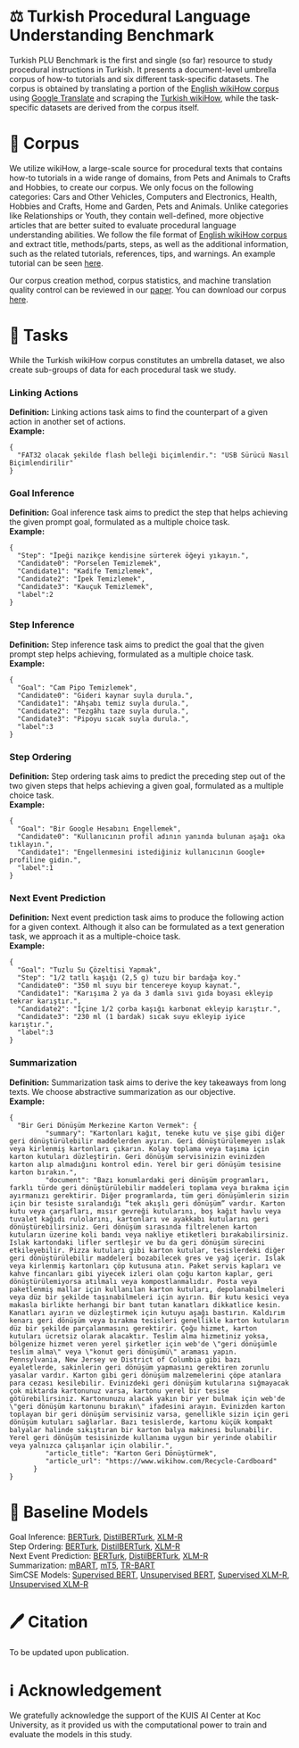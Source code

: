 # ⚖ Turkish Procedural Language Understanding Benchmark

Turkish PLU Benchmark is the first and single (so far) resource to study procedural instructions in Turkish. It presents a document-level umbrella corpus of how-to tutorials and six different task-specific datasets. The corpus is obtained by translating a portion of the [English wikiHow corpus](https://github.com/zharry29/wikihow-goal-step) using [Google Translate](https://cloud.google.com/translate) and scraping the [Turkish wikiHow](https://www.wikihow.com.tr), while the task-specific datasets are derived from the corpus itself. 

# 📖 Corpus

We utilize wikiHow, a large-scale source for procedural texts that contains how-to tutorials in a wide range of domains, from Pets and Animals to Crafts and Hobbies, to create our corpus. We only focus on the following categories: Cars and Other Vehicles, Computers and Electronics, Health, Hobbies and Crafts, Home and Garden, Pets and Animals. Unlike categories like Relationships or Youth, they contain well-defined, more objective articles that are better suited to evaluate procedural language understanding abilities. We follow the file format of [English wikiHow corpus](https://github.com/zharry29/wikihow-goal-step) and extract title, methods/parts, steps, as well as the additional information, such as the related tutorials, references, tips, and warnings. An example tutorial can be seen [here](https://github.com/ardauzunoglu/turkish-plu/blob/main/example_tutorial.json).

Our corpus creation method, corpus statistics, and machine translation quality control can be reviewed in our [paper](). You can download our corpus [here]().

# 🥅 Tasks

While the Turkish wikiHow corpus constitutes an umbrella dataset, we also create sub-groups of data for each procedural task we study.

### Linking Actions

**Definition:** Linking actions task aims to find the counterpart of a given action in another set of actions. <br>
**Example:** 
```
{
  "FAT32 olacak şekilde flash belleği biçimlendir.": "USB Sürücü Nasıl Biçimlendirilir"
}
```
### Goal Inference

**Definition:** Goal inference task aims to predict the step that helps achieving the given prompt goal, formulated as a multiple choice task. <br>
**Example:** 
```
{
  "Step": "İpeği nazikçe kendisine sürterek öğeyi yıkayın.",
  "Candidate0": "Porselen Temizlemek",
  "Candidate1": "Kadife Temizlemek",
  "Candidate2": "İpek Temizlemek",
  "Candidate3": "Kauçuk Temizlemek",
  "label":2
}
```
### Step Inference

**Definition:** Step inference task aims to predict the goal that the given prompt step helps achieving, formulated as a multiple choice task. <br>
**Example:** 
```
{
  "Goal": "Cam Pipo Temizlemek",
  "Candidate0": "Gideri kaynar suyla durula.",
  "Candidate1": "Ahşabı temiz suyla durula.",
  "Candidate2": "Tezgâhı taze suyla durula.",
  "Candidate3": "Pipoyu sıcak suyla durula.",
  "label":3
}
```
### Step Ordering

**Definition:** Step ordering task aims to predict the preceding step out of the two given steps that helps achieving a given goal, formulated as a multiple choice task. <br>
**Example:** 
```
{
  "Goal": "Bir Google Hesabını Engellemek",
  "Candidate0": "Kullanıcının profil adının yanında bulunan aşağı oka tıklayın.",
  "Candidate1": "Engellenmesini istediğiniz kullanıcının Google+ profiline gidin.",
  "label":1
}
```
### Next Event Prediction

**Definition:** Next event prediction task aims to produce the following action for a given context. Although it also can be formulated as a text generation task, we approach it as a multiple-choice task. <br>
**Example:** 
```
{
  "Goal": "Tuzlu Su Çözeltisi Yapmak",
  "Step": "1/2 tatlı kaşığı (2,5 g) tuzu bir bardağa koy."
  "Candidate0": "350 ml suyu bir tencereye koyup kaynat.",
  "Candidate1": "Karışıma 2 ya da 3 damla sıvı gıda boyası ekleyip tekrar karıştır.",
  "Candidate2": "İçine 1/2 çorba kaşığı karbonat ekleyip karıştır.",
  "Candidate3": "230 ml (1 bardak) sıcak suyu ekleyip iyice karıştır.",
  "label":3
}
```
### Summarization

**Definition:** Summarization task aims to derive the key takeaways from long texts. We choose abstractive summarization as our objective. <br>
**Example:** 
```
{
  "Bir Geri Dönüşüm Merkezine Karton Vermek": {
         "summary": "Kartonları kağıt, teneke kutu ve şişe gibi diğer geri dönüştürülebilir maddelerden ayırın. Geri dönüştürülemeyen ıslak veya kirlenmiş kartonları çıkarın. Kolay toplama veya taşıma için karton kutuları düzleştirin. Geri dönüşüm servisinizin evinizden karton alıp almadığını kontrol edin. Yerel bir geri dönüşüm tesisine karton bırakın.",
         "document": "Bazı konumlardaki geri dönüşüm programları, farklı türde geri dönüştürülebilir maddeleri toplama veya bırakma için ayırmanızı gerektirir. Diğer programlarda, tüm geri dönüşümlerin sizin için bir tesiste sıralandığı “tek akışlı geri dönüşüm” vardır. Karton kutu veya çarşafları, mısır gevreği kutularını, boş kağıt havlu veya tuvalet kağıdı rulolarını, kartonları ve ayakkabı kutularını geri dönüştürebilirsiniz. Geri dönüşüm sırasında filtrelenen karton kutuların üzerine koli bandı veya nakliye etiketleri bırakabilirsiniz. Islak kartondaki lifler sertleşir ve bu da geri dönüşüm sürecini etkileyebilir. Pizza kutuları gibi karton kutular, tesislerdeki diğer geri dönüştürülebilir maddeleri bozabilecek gres ve yağ içerir. Islak veya kirlenmiş kartonları çöp kutusuna atın. Paket servis kapları ve kahve fincanları gibi yiyecek izleri olan çoğu karton kaplar, geri dönüştürülemiyorsa atılmalı veya kompostlanmalıdır. Posta veya paketlenmiş mallar için kullanılan karton kutuları, depolanabilmeleri veya düz bir şekilde taşınabilmeleri için ayırın. Bir kutu kesici veya makasla birlikte herhangi bir bant tutan kanatları dikkatlice kesin. Kanatları ayırın ve düzleştirmek için kutuyu aşağı bastırın. Kaldırım kenarı geri dönüşüm veya bırakma tesisleri genellikle karton kutuların düz bir şekilde parçalanmasını gerektirir. Çoğu hizmet, karton kutuları ücretsiz olarak alacaktır. Teslim alma hizmetiniz yoksa, bölgenize hizmet veren yerel şirketler için web'de \"geri dönüşümle teslim alma\" veya \"konut geri dönüşümü\" araması yapın. Pennsylvania, New Jersey ve District of Columbia gibi bazı eyaletlerde, sakinlerin geri dönüşüm yapmasını gerektiren zorunlu yasalar vardır. Karton gibi geri dönüşüm malzemelerini çöpe atanlara para cezası kesilebilir. Evinizdeki geri dönüşüm kutularına sığmayacak çok miktarda kartonunuz varsa, kartonu yerel bir tesise götürebilirsiniz. Kartonunuzu alacak yakın bir yer bulmak için web'de \"geri dönüşüm kartonunu bırakın\" ifadesini arayın. Evinizden karton toplayan bir geri dönüşüm servisiniz varsa, genellikle sizin için geri dönüşüm kutuları sağlarlar. Bazı tesislerde, kartonu küçük kompakt balyalar halinde sıkıştıran bir karton balya makinesi bulunabilir. Yerel geri dönüşüm tesisinizde kullanıma uygun bir yerinde olabilir veya yalnızca çalışanlar için olabilir.",
         "article_title": "Karton Geri Dönüştürmek",
         "article_url": "https://www.wikihow.com/Recycle-Cardboard"
      }
}
```
# 🤖 Baseline Models

Goal Inference: [BERTurk](https://huggingface.co/ardauzunoglu/BERTurk-GI), [DistilBERTurk](https://huggingface.co/ardauzunoglu/DistilBERTurk-GI), [XLM-R](https://huggingface.co/ardauzunoglu/XLM-R-Turkish-GI) <br>
Step Ordering: [BERTurk](https://huggingface.co/ardauzunoglu/BERTurk-SO), [DistilBERTurk](https://huggingface.co/ardauzunoglu/DistilBERTurk-SO), [XLM-R](https://huggingface.co/ardauzunoglu/XLM-R-Turkish-SO) <br>
Next Event Prediction: [BERTurk](https://huggingface.co/ardauzunoglu/BERTurk-NEP), [DistilBERTurk](https://huggingface.co/ardauzunoglu/DistilBERTurk-NEP), [XLM-R](https://huggingface.co/ardauzunoglu/XLM-R-Turkish-NEP) <br>
Summarization: [mBART](https://huggingface.co/ardauzunoglu/mbart-pro-summ), [mT5](https://huggingface.co/ardauzunoglu/mt5-base-pro-summ), [TR-BART](https://huggingface.co/ardauzunoglu/tr-bart-pro-summ) <br>
SimCSE Models: [Supervised BERT](https://huggingface.co/ardauzunoglu/sup-simcse-tr-bert-base), [Unsupervised BERT](https://huggingface.co/ardauzunoglu/unsup-simcse-tr-bert-base), [Supervised XLM-R](https://huggingface.co/ardauzunoglu/sup-simcse-tr-xlm-roberta-base), [Unsupervised XLM-R](https://huggingface.co/ardauzunoglu/unsup-simcse-tr-xlm-roberta-base) <br>

# 🖊️ Citation

To be updated upon publication.

# ℹ️ Acknowledgement

We gratefully acknowledge the support of the KUIS AI Center at Koc University, as it provided us with the computational power to train and evaluate the models in this study. 
